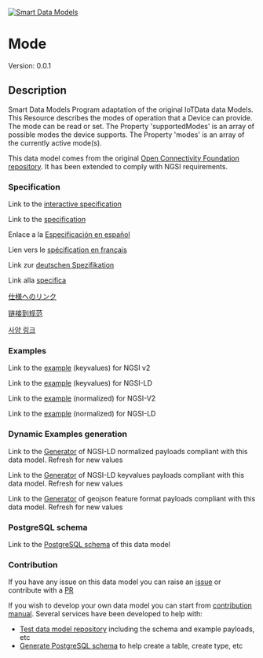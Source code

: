 [![Smart Data Models](https://smartdatamodels.org/wp-content/uploads/2022/01/SmartDataModels_logo.png "Logo")](https://smartdatamodels.org)
# Mode
Version: 0.0.1

## Description 

Smart Data Models Program adaptation of the original IoTData data Models. This Resource describes the modes of operation that a Device can provide. The mode can be read or set. The Property 'supportedModes' is an array of possible modes the device supports. The Property 'modes' is an array of the currently active mode(s).

This data model comes from the original [Open Connectivity Foundation repository](https://github.com/openconnectivityfoundation/IoTDataModels). It has been extended to comply with NGSI requirements.
### Specification

Link to the [interactive specification](https://swagger.lab.fiware.org/?url=https://smart-data-models.github.io/dataModel.OCF/Mode/swagger.yaml)

Link to the [specification](https://github.com/smart-data-models/dataModel.OCF/blob/master/Mode/doc/spec.md)

Enlace a la [Especificación en español](https://github.com/smart-data-models/dataModel.OCF/blob/master/Mode/doc/spec_ES.md)

Lien vers le [spécification en français](https://github.com/smart-data-models/dataModel.OCF/blob/master/Mode/doc/spec_FR.md)

Link zur [deutschen Spezifikation](https://github.com/smart-data-models/dataModel.OCF/blob/master/Mode/doc/spec_DE.md)

Link alla [specifica](https://github.com/smart-data-models/dataModel.OCF/blob/master/Mode/doc/spec_IT.md)

[仕様へのリンク](https://github.com/smart-data-models/dataModel.OCF/blob/master/Mode/doc/spec_JA.md)

[链接到规范](https://github.com/smart-data-models/dataModel.OCF/blob/master/Mode/doc/spec_ZH.md)

[사양 링크](https://github.com/smart-data-models/dataModel.OCF/blob/master/Mode/doc/spec_KO.md)
### Examples

Link to the [example](https://smart-data-models.github.io/dataModel.OCF/Mode/examples/example.json) (keyvalues) for NGSI v2

Link to the [example](https://smart-data-models.github.io/dataModel.OCF/Mode/examples/example.jsonld) (keyvalues) for NGSI-LD

Link to the [example](https://smart-data-models.github.io/dataModel.OCF/Mode/examples/example-normalized.json) (normalized) for NGSI-V2

Link to the [example](https://smart-data-models.github.io/dataModel.OCF/Mode/examples/example-normalized.jsonld) (normalized) for NGSI-LD
### Dynamic Examples generation

Link to the [Generator](https://smartdatamodels.org/extra/ngsi-ld_generator.php?schemaUrl=https://raw.githubusercontent.com/smart-data-models/dataModel.OCF/master/Mode/schema.json&email=info@smartdatamodels.org) of NGSI-LD normalized payloads compliant with this data model. Refresh for new values

Link to the [Generator](https://smartdatamodels.org/extra/ngsi-ld_generator_keyvalues.php?schemaUrl=https://raw.githubusercontent.com/smart-data-models/dataModel.OCF/master/Mode/schema.json&email=info@smartdatamodels.org) of NGSI-LD keyvalues payloads compliant with this data model. Refresh for new values

Link to the [Generator](https://smartdatamodels.org/extra/geojson_features_generator.php?schemaUrl=https://raw.githubusercontent.com/smart-data-models/dataModel.OCF/master/Mode/schema.json&email=info@smartdatamodels.org) of geojson feature format payloads compliant with this data model. Refresh for new values
### PostgreSQL schema

Link to the [PostgreSQL schema](https://github.com/smart-data-models/dataModel.OCF/blob/master/Mode/schema.sql) of this data model
### Contribution

 If you have any issue on this data model you can raise an [issue](https://github.com/smart-data-models/dataModel.OCF/issues)  or contribute with a [PR](https://github.com/smart-data-models/dataModel.OCF/pulls)

 If you wish to develop your own data model you can start from [contribution manual](https://bit.ly/contribution_manual). Several services have been developed to help with: 
 - [Test data model repository](https://smartdatamodels.org/index.php/data-models-contribution-api/) including the schema and example payloads, etc
 - [Generate PostgreSQL schema](https://smartdatamodels.org/index.php/sql-service/) to help create a table, create type, etc